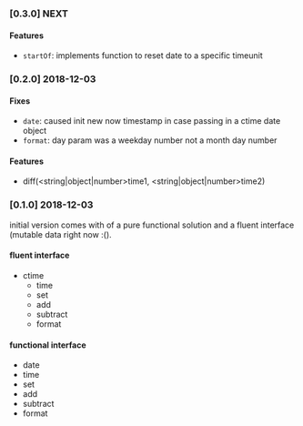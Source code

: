 ### [0.3.0] NEXT
#### Features
- `startOf`: implements function to reset date to a specific timeunit
### [0.2.0] 2018-12-03
#### Fixes
- `date`: caused init new now timestamp in case passing in a ctime date object
- `format`: day param was a weekday number not a month day number

#### Features
- diff(<string|object|number>time1, <string|object|number>time2)

### [0.1.0] 2018-12-03
initial version comes with of a pure functional solution and a fluent interface (mutable data right now :().

#### fluent interface
- ctime
    - time
    - set
    - add
    - subtract
    - format


#### functional interface
- date
- time
- set
- add
- subtract
- format
